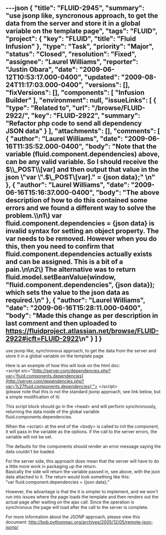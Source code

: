 ---json
{
  "title": "FLUID-2945",
  "summary": "use jsonp like, syncronous approach, to get the data from the server and store it in a global variable on the template page",
  "tags": "FLUID",
  "project": {
    "key": "FLUID",
    "title": "Fluid Infusion"
  },
  "type": "Task",
  "priority": "Major",
  "status": "Closed",
  "resolution": "Fixed",
  "assignee": "Laurel Williams",
  "reporter": "Justin Obara",
  "date": "2009-06-12T10:53:17.000-0400",
  "updated": "2009-08-24T11:17:03.000-0400",
  "versions": [],
  "fixVersions": [],
  "components": [
    "Infusion Builder"
  ],
  "environment": null,
  "issueLinks": [
    {
      "type": "Related to",
      "url": "/browse/FLUID-2922/",
      "key": "FLUID-2922",
      "summary": "Refactor php code to send all dependency JSON data"
    }
  ],
  "attachments": [],
  "comments": [
    {
      "author": "Laurel Williams",
      "date": "2009-06-16T11:35:52.000-0400",
      "body": "Note that the variable (fluid.component.dependencies) above, can be any valid variable. So I should receive the $\\_POST\\[var] and then output that value in the json \"var \".$\\_POST\\[var].\" = {json data};\"&#x20;\n"
    },
    {
      "author": "Laurel Williams",
      "date": "2009-06-16T15:16:37.000-0400",
      "body": "The above description of how to do this contained some errors and we found a different way to solve the problem.\\\n1\\) var fluid.component.dependencies = {json data} is invalid syntax for setting an object property. The var needs to be removed. However when you do this, then you need to confirm that fluid.component.dependencies actually exists and can be assigned. This is a bit of a pain.\n\n2\\) The alternative was to return fluid.model.setBeanValue(window, \"fluid.component.dependencies\", {json data}); which sets the value to the json data as required.\n"
    },
    {
      "author": "Laurel Williams",
      "date": "2009-06-16T15:28:11.000-0400",
      "body": "Made this change as per description in last comment and then uploaded to <https://fluidproject.atlassian.net/browse/FLUID-2922#icft=FLUID-2922>\n"
    }
  ]
}
---
use jsonp like, synchronous approach, to get the data from the server and store it in a global variable on the template page

Here is an example of how this will look on the html doc:\
\<script src="[http://server.com/dependencies.php?var='fluid.components.dependencies](http://server.com/dependencies.php?var=%27fluid.components.dependencies)'"> \</script>\
(please note that this is not the standard jsonp approach, see link below, but a simple modification of it)

This script block should go in the \<head> and will perform synchronously, returning the data inside of the global variable fluid.components.dependencies.

When the \<script> at the end of the \<body> is called to init the component, it will pass in the variable as the options. if the call to the server errors, the variable will not be set.

The defaults for the components should render an error message saying the data couldn't be loaded.

For the server side, this approach does mean that the server will have to do a little more work in packaging up the return.\
Basically the side will return the variable passed in, see above, with the json data attached to it. The return would look something like this:\
"var fluid.component.dependencies = {json data};"

However, the advantage is that the it is simpler to implement, and we won't run into issues where the page loads the template and then renders out the actual page after waiting on the ajax call. Since the operation is synchronous the page will load after the call to the server is complete.

For more information about the JSONP approach, please view this document: <http://bob.pythonmac.org/archives/2005/12/05/remote-json-jsonp/>

        